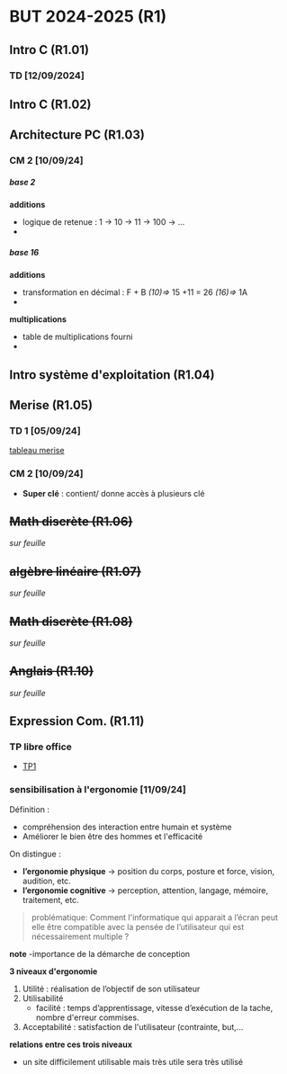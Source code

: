 
# BUT 2024-2025 (R1)

## Intro C (R1.01)

### TD [12/09/2024]

## Intro C (R1.02)

## Architecture PC (R1.03)

### CM 2 [10/09/24]

##### base 2
 **additions**
- logique de retenue : 1 -> 10 -> 11 -> 100 -> ...
- 
##### base 16
**additions**
- transformation en décimal : F + B *(10)=>* 15 +11 = 26 *(16)=>* 1A 
- 
**multiplications**
- table de multiplications fourni
- 

## Intro système d'exploitation (R1.04)

## Merise (R1.05)

### TD 1 [05/09/24]

[tableau merise](./merise/merise.ods)


### CM 2 [10/09/24]

 - **Super clé** : contient/ donne accès à plusieurs clé
 
## ~~Math discrète (R1.06)~~
*sur feuille*

## ~~algèbre linéaire (R1.07)~~
*sur feuille*

## ~~Math discrète (R1.08)~~
*sur feuille*

## ~~Anglais (R1.10)~~
*sur feuille*

## Expression Com. (R1.11)
 
### TP libre office

- [TP1](./R1.11/TP1.odt)

### sensibilisation à l'ergonomie [11/09/24]

Définition : 
- compréhension des interaction entre humain et système
- Améliorer le bien être des hommes et l'efficacité

On distingue :
- **l’ergonomie physique** -> position du corps, posture et force, vision, audition, etc.
- **l’ergonomie cognitive** -> perception, attention, langage, mémoire, traitement, etc.

> problématique: Comment l'informatique qui apparait a l’écran peut elle être compatible avec la pensée de l’utilisateur qui est nécessairement multiple ?

**note**
-importance de la démarche de conception

**3 niveaux d'ergonomie**

 1. Utilité : réalisation de l’objectif de son utilisateur
 2. Utilisabilité
	 - facilité : temps d’apprentissage, vitesse d’exécution de la tache, nombre d'erreur commises.
3. Acceptabilité : satisfaction de l'utilisateur (contrainte, but,...

**relations entre ces trois niveaux**
- un site difficilement utilisable mais très utile sera très utilisé
<!--stackedit_data:
eyJoaXN0b3J5IjpbLTE0MTgwNTMyODcsLTQxODA4NDc0LDI5Mz
ExMTE3MCw5ODAzOTcyODMsLTcyMDY0ODIwMywtNDY5MTY5MDU1
LC03NDMyOTUyMTUsLTUxNjMzNjg2NCwtMTY4NzIxMDYwNSwtNT
Q0NDUwMzMxLDU1Mzc1ODExMSwtMjEzMjQ3MTc2MiwtMTUyNjYx
NjkyMSwxODI2MTU3NzEwLDE1ODMyNzc3ODYsMTYyMjkzMzAzNi
wtMTY3MjkxMTM3NCwxNzIzNTcxOTg0LC03NzU5MzY5ODQsLTM5
NjU5NzA1NF19
-->